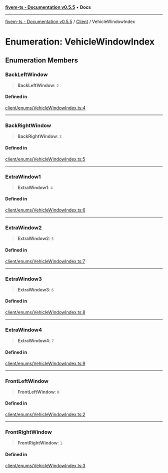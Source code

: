 [**fivem-ts - Documentation v0.5.5**](../../../README.md) • **Docs**

***

[fivem-ts - Documentation v0.5.5](../../../README.md) / [Client](../README.md) / VehicleWindowIndex

# Enumeration: VehicleWindowIndex

## Enumeration Members

### BackLeftWindow

> **BackLeftWindow**: `2`

#### Defined in

[client/enums/VehicleWindowIndex.ts:4](https://github.com/Purpose-Dev/fivem-ts/blob/main/src/client/enums/VehicleWindowIndex.ts#L4)

***

### BackRightWindow

> **BackRightWindow**: `3`

#### Defined in

[client/enums/VehicleWindowIndex.ts:5](https://github.com/Purpose-Dev/fivem-ts/blob/main/src/client/enums/VehicleWindowIndex.ts#L5)

***

### ExtraWindow1

> **ExtraWindow1**: `4`

#### Defined in

[client/enums/VehicleWindowIndex.ts:6](https://github.com/Purpose-Dev/fivem-ts/blob/main/src/client/enums/VehicleWindowIndex.ts#L6)

***

### ExtraWindow2

> **ExtraWindow2**: `5`

#### Defined in

[client/enums/VehicleWindowIndex.ts:7](https://github.com/Purpose-Dev/fivem-ts/blob/main/src/client/enums/VehicleWindowIndex.ts#L7)

***

### ExtraWindow3

> **ExtraWindow3**: `6`

#### Defined in

[client/enums/VehicleWindowIndex.ts:8](https://github.com/Purpose-Dev/fivem-ts/blob/main/src/client/enums/VehicleWindowIndex.ts#L8)

***

### ExtraWindow4

> **ExtraWindow4**: `7`

#### Defined in

[client/enums/VehicleWindowIndex.ts:9](https://github.com/Purpose-Dev/fivem-ts/blob/main/src/client/enums/VehicleWindowIndex.ts#L9)

***

### FrontLeftWindow

> **FrontLeftWindow**: `0`

#### Defined in

[client/enums/VehicleWindowIndex.ts:2](https://github.com/Purpose-Dev/fivem-ts/blob/main/src/client/enums/VehicleWindowIndex.ts#L2)

***

### FrontRightWindow

> **FrontRightWindow**: `1`

#### Defined in

[client/enums/VehicleWindowIndex.ts:3](https://github.com/Purpose-Dev/fivem-ts/blob/main/src/client/enums/VehicleWindowIndex.ts#L3)
